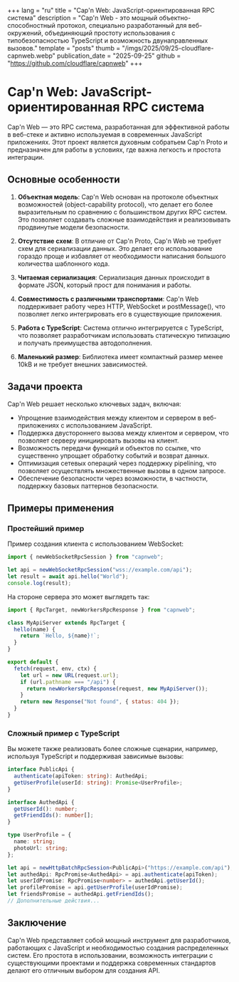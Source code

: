 +++
lang = "ru"
title = "Cap'n Web: JavaScript-ориентированная RPC система"
description = "Cap'n Web - это мощный объектно-способностный протокол, специально разработанный для веб-окружений, объединяющий простоту использования с типобезопасностью TypeScript и возможность двунаправленных вызовов."
template = "posts"
thumb = "/imgs/2025/09/25-cloudflare-capnweb.webp"
publication_date = "2025-09-25"
github = "https://github.com/cloudflare/capnweb"
+++

# Cap'n Web: JavaScript-ориентированная RPC система

Cap'n Web — это RPC система, разработанная для эффективной работы в веб-стеке и активно используемая в современных JavaScript приложениях. Этот проект является духовным собратьем Cap'n Proto и предназначен для работы в условиях, где важна легкость и простота интеграции.

## Основные особенности

1. **Объектная модель**: Cap'n Web основан на протоколе объектных возможностей (object-capability protocol), что делает его более выразительным по сравнению с большинством других RPC систем. Это позволяет создавать сложные взаимодействия и реализовывать продвинутые модели безопасности.

2. **Отсутствие схем**: В отличие от Cap'n Proto, Cap'n Web не требует схем для сериализации данных. Это делает его использование гораздо проще и избавляет от необходимости написания большого количества шаблонного кода.

3. **Читаемая сериализация**: Сериализация данных происходит в формате JSON, который прост для понимания и работы.

4. **Совместимость с различными транспортами**: Cap'n Web поддерживает работу через HTTP, WebSocket и postMessage(), что позволяет легко интегрировать его в существующие приложения.

5. **Работа с TypeScript**: Система отлично интегрируется с TypeScript, что позволяет разработчикам использовать статическую типизацию и получать преимущества автодополнения.

6. **Маленький размер**: Библиотека имеет компактный размер менее 10kB и не требует внешних зависимостей.

## Задачи проекта

Cap'n Web решает несколько ключевых задач, включая:

- Упрощение взаимодействия между клиентом и сервером в веб-приложениях с использованием JavaScript.
- Поддержка двустороннего вызова между клиентом и сервером, что позволяет серверу инициировать вызовы на клиент.
- Возможность передачи функций и объектов по ссылке, что существенно упрощает обработку событий и возврат данных.
- Оптимизация сетевых операций через поддержку pipelining, что позволяет осуществлять множественные вызовы в одном запросе.
- Обеспечение безопасности через возможности, в частности, поддержку базовых паттернов безопасности.

## Примеры применения

### Простейший пример

Пример создания клиента с использованием WebSocket:

```javascript
import { newWebSocketRpcSession } from "capnweb";

let api = newWebSocketRpcSession("wss://example.com/api");
let result = await api.hello("World");
console.log(result);
```

На стороне сервера это может выглядеть так:

```javascript
import { RpcTarget, newWorkersRpcResponse } from "capnweb";

class MyApiServer extends RpcTarget {
  hello(name) {
    return `Hello, ${name}!`;
  }
}

export default {
  fetch(request, env, ctx) {
    let url = new URL(request.url);
    if (url.pathname === "/api") {
      return newWorkersRpcResponse(request, new MyApiServer());
    }
    return new Response("Not found", { status: 404 });
  }
}
```

### Сложный пример с TypeScript

Вы можете также реализовать более сложные сценарии, например, используя TypeScript и поддерживая зависимые вызовы:

```typescript
interface PublicApi {
  authenticate(apiToken: string): AuthedApi;
  getUserProfile(userId: string): Promise<UserProfile>;
}

interface AuthedApi {
  getUserId(): number;
  getFriendIds(): number[];
}

type UserProfile = {
  name: string;
  photoUrl: string;
};

let api = newHttpBatchRpcSession<PublicApi>("https://example.com/api");
let authedApi: RpcPromise<AuthedApi> = api.authenticate(apiToken);
let userIdPromise: RpcPromise<number> = authedApi.getUserId();
let profilePromise = api.getUserProfile(userIdPromise);
let friendsPromise = authedApi.getFriendIds();
// Дополнительные действия...
```

## Заключение

Cap'n Web представляет собой мощный инструмент для разработчиков, работающих с JavaScript и необходимостью создания распределенных систем. Его простота в использовании, возможность интеграции с существующими проектами и поддержка современных стандартов делают его отличным выбором для создания API.